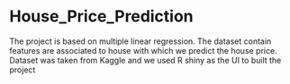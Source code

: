 # House_Price_Prediction
The project is based on multiple linear regression. The dataset contain features are associated to house with which we predict the house price. Dataset was taken from Kaggle and we used R shiny as the UI to built the project
